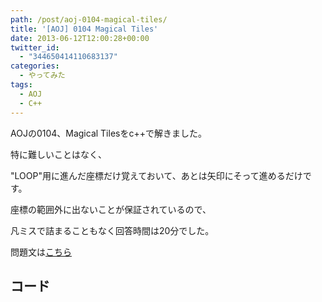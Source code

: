 ```yaml
---
path: /post/aoj-0104-magical-tiles/
title: '[AOJ] 0104 Magical Tiles'
date: 2013-06-12T12:00:28+00:00
twitter_id:
  - "344650414110683137"
categories:
  - やってみた
tags:
  - AOJ
  - C++
---
```

AOJの0104、Magical Tilesをc++で解きました。

特に難しいことはなく、
  
"LOOP"用に進んだ座標だけ覚えておいて、あとは矢印にそって進めるだけです。

座標の範囲外に出ないことが保証されているので、
  
凡ミスで詰まることもなく回答時間は20分でした。

問題文は[こちら](http://judge.u-aizu.ac.jp/onlinejudge/description.jsp?id=0104&lang=jp)

<!--more-->

コード
----------------------------------------

<div style="font-size:0px;height:0px;line-height:0px;margin:0;padding:0;clear:both">
</div>